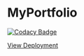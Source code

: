 # MyPortfolio

[![Codacy Badge](https://app.codacy.com/project/badge/Grade/a3cb7b5b513c4e379da6e51f3b1d2d6c)](https://app.codacy.com/gh/AntonioBerna/antonioberna.github.io/dashboard?utm_source=gh&utm_medium=referral&utm_content=&utm_campaign=Badge_grade)

<a href="https://antonioberna.github.io/" target="_blank">View Deployment</a>
